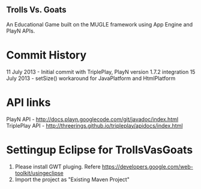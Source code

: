 Trolls Vs. Goats
-----------------
An Educational Game built on the MUGLE framework using App Engine and PlayN APIs.

Commit History
==============
11 July 2013 - Initial commit with TriplePlay, PlayN version 1.7.2 integration
15 July 2013 - setSize() workaround for JavaPlatform and HtmlPlatform


API links
=========
PlayN API 		- http://docs.playn.googlecode.com/git/javadoc/index.html
TriplePlay API 	- http://threerings.github.io/tripleplay/apidocs/index.html


Settingup Eclipse for TrollsVasGoats
=========================================
1) Please install GWT pluging. Refere https://developers.google.com/web-toolkit/usingeclipse
2) Import the project as "Existing Maven Project"
